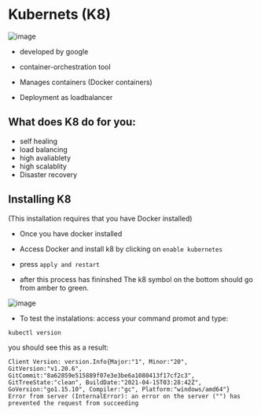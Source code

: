 # Kubernets (K8)
![image](https://www.net4all.ch/wp-content/uploads/sites/3/2020/12/09/kubernetes-net4all.png)
- developed by google
- container-orchestration tool
- Manages containers (Docker containers)

- Deployment as loadbalancer 
## What does K8 do for you:
- self healing 
- load balancing 
- high avaliablety 
- high scalablity 
- Disaster recovery 


## Installing K8
(This installation requires that you have Docker installed)

- Once you have docker installed 

- Access Docker and install k8 by clicking on `enable kubernetes` 
- press `apply and restart`
- after this process has fininshed The k8 symbol on the bottom should go from amber to green.  

![image](https://birthday.play-with-docker.com/images/kubernetes-docker-desktop/settings-kubernetes.png)


- To test the instalations:
access your command promot and type: 
```
kubectl version
```
you should see this as a result:

```
Client Version: version.Info{Major:"1", Minor:"20", GitVersion:"v1.20.6", GitCommit:"8a62859e515889f07e3e3be6a1080413f17cf2c3", GitTreeState:"clean", BuildDate:"2021-04-15T03:28:42Z", GoVersion:"go1.15.10", Compiler:"gc", Platform:"windows/amd64"}
Error from server (InternalError): an error on the server ("") has prevented the request from succeeding
```
